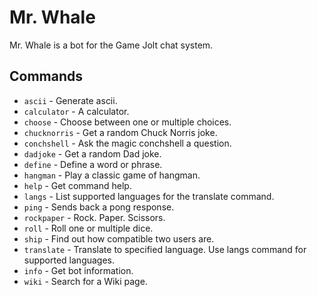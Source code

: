# Mr. Whale

Mr. Whale is a bot for the Game Jolt chat system.

## Commands

- `ascii` - Generate ascii.
- `calculator` - A calculator.
- `choose` - Choose between one or multiple choices.
- `chucknorris` - Get a random Chuck Norris joke.
- `conchshell` - Ask the magic conchshell a question.
- `dadjoke` - Get a random Dad joke.
- `define` - Define a word or phrase.
- `hangman` - Play a classic game of hangman.
- `help` - Get command help.
- `langs` - List supported languages for the translate command.
- `ping` - Sends back a pong response.
- `rockpaper` - Rock. Paper. Scissors.
- `roll` - Roll one or multiple dice.
- `ship` - Find out how compatible two users are.
- `translate` - Translate to specified language. Use langs command for supported languages.
- `info` - Get bot information.
- `wiki` - Search for a Wiki page.